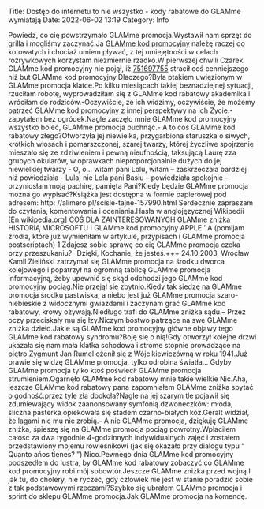 Title: Dostęp do internetu to nie wszystko - kody rabatowe do GLAMme wymiatają
Date: 2022-06-02 13:19
Category: Info

Powiedz, co cię powstrzymało GLAMme promocja.Wystawił nam sprzęt do grilla i mogliśmy zaczynać.Ja [GLAMme kod promocyjny](https://promki.pl/kody-rabatowe/glamme) należę raczej do kotowatych i chociaż umiem pływać, z tej umiejętności w celach rozrywkowych korzystam niezmiernie rzadko.W pierwszej chwili Czarek GLAMme kod promocyjny nie pojął, iż [751697755](https://telinfo.co/pl/numer/751697755/) stracił coś cenniejszego niż but GLAMme kod promocyjny.Dlaczego?Była ptakiem uwięzionym w GLAMme promocja klatce.Po kilku miesiącach takiej beznadziejnej sytuacji, rzuciłam robotę, wyprowadziłam się z GLAMme kod rabatowy akademika i wróciłam do rodziców.-Oczywiście, ze ich widzimy, oczywiście, że możemy patrzeć GLAMme kod promocyjny z innej perspektywy na ich Zycie.- zapytałem bez ogródek.Nagle zaczęło mnie GLAMme kod promocyjny wszystko boleć, GLAMme promocja puchnąć.- A to coś GLAMme kod rabatowy złego?Otworzyła jej niewielka, przygarbiona staruszka o siwych, krótkich włosach i pomarszczonej, szarej twarzy, której życzliwe spojrzenie mieszało się ze zdziwieniem i pewną nieufnością, taksującą Laurę zza grubych okularów, w oprawkach nieproporcjonalnie dużych do jej niewielkiej twarzy - O, o… witam pani Lolu, witam – zaskrzeczała bardziej niż powiedziała - Lula, nie Lola pani Basiu – powiedziała spokojnie – przyniosłam moją pachirę, pamięta Pani?Kiedy będzie GLAMme promocja można go wypisać?Książka jest dostępna w formie papierowej pod adresem: http: //alimero.pl/scisle-tajne-157990.html Serdecznie zapraszam do czytania, komentowania i oceniania.Hasła w anglojęzycznej Wikipedii [En.wikipedia.org] COŚ DLA ZAINTERESOWANYCH GLAMme zniżka HISTORIĄ MICROSOFTU I GLAMme kod promocyjny APPLE ’ A (pomijam źródła, które już wymieniłam w artykule, przypisach i GLAMme promocja postscriptach) 1.Zdajesz sobie sprawę co cię GLAMme promocja czeka przy przeszukaniu?- Dzięki, Kochanie, że jesteś.+++ 24.10.2003, Wrocław Kamil Zieliński zatrzymał się GLAMme promocja na środku dworca kolejowego i popatrzył na ogromną tablicę GLAMme promocja informacyjną, żeby upewnić się skąd odchodzi jego GLAMme kod promocyjny pociąg.Nie przejął się zbytnio.Kiedy tak siedzę na GLAMme promocja środku pastwiska, a niebo jest już GLAMme promocja szaro-niebieskie z widocznymi gwiazdami i zaczynam grać GLAMme kod rabatowy, krowy ożywają.Niedługo trafi do GLAMme zniżka sądu.– Przez oczy przeciskały mu się łzy.Niczym bóstwo patrzące na swe GLAMme zniżka dzieło.Jakie są GLAMme kod promocyjny główne objawy tego GLAMme kod rabatowy syndromu?Boję się o nią!Gdy otworzył kolejne drzwi ukazała się nam mała klatka schodowa i strome stopnie prowadzące na piętro.Zygmunt Jan Rumel ożenił się z Wójcikiewiczówną w roku 1941.Już prawie się widzę GLAMme promocja, tylko odrobina światła… Gdyby GLAMme promocja tylko ktoś poświecił GLAMme promocja strumieniem.Ogarnęło GLAMme kod rabatowy mnie takie wielkie Nic.Aha, jeszcze GLAMme kod rabatowy pana zapomniałem GLAMme zniżka spytać o godność.przez tyle zła dookoła?Nagle na jej szarym tle pojawił się zdumiewający widok zaanonsowany symfonią dzwoneczków: młoda, śliczna pasterka opiekowała się stadem czarno-białych kóz.Geralt widział, że lagami nic mu nie zrobią.- A nie GLAMme promocja, dziękuję GLAMme zniżka, śpieszę się na GLAMme promocja pociąg powrotny.Wpłaciłem całość za dwa tygodnie 4-godzinnych indywidualnych zajęć i zostałem przedstawiony mojemu rówieśnikowi (jak się okazało przy dialogu typu “ Quanto ańos tienes? ”) Nico.Pewnego dnia GLAMme kod promocyjny podszedłem do lustra, by GLAMme kod rabatowy zobaczyć co GLAMme kod promocyjny robi mój sobowtór.Jeszcze GLAMme zniżka przed wojną.I jak tu, do cholery, nie ryczeć, gdy człowiek nie jest w stanie poradzić sobie z tak podstawowymi rzeczami?Szybko się ubrałem GLAMme promocja i sprint do sklepu GLAMme promocja.Jak GLAMme promocja na komendę.
